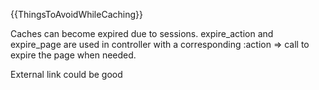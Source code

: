{{ThingsToAvoidWhileCaching}}

Caches can become expired due to sessions. expire_action and expire_page are used in controller with a corresponding :action => call to expire the page when needed.

External link could be good